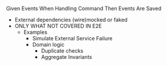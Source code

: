 Given Events
When Handling Command
Then Events Are Saved

* External dependencies (wire)mocked or faked
* ONLY WHAT NOT COVERED IN E2E
  * Examples
    * Simulate External Service Failure
    * Domain logic
      * Duplicate checks
      * Aggregate Invariants

